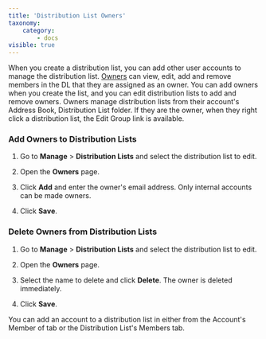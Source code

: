 ```yaml
---
title: 'Distribution List Owners'
taxonomy:
    category:
        - docs
visible: true
---
```


When you create a distribution list, you can add other user accounts to manage the distribution list. [Owners](/ehlomail-admin-articles/ehlomail-administration-console/adding-distribution-lists/add-distribution-lists-to-an-existing-account) can view, edit, add and remove members in the DL that they are assigned as an owner. 
You can add owners when you create the list, and you can edit distribution lists to add and remove owners. Owners manage distribution lists from their account's Address Book, Distribution List folder. If they are the owner, when they right click a distribution list, the Edit Group link is available.

### Add Owners to Distribution Lists

1.  Go to **Manage** > **Distribution Lists** and select the distribution list to edit.

2.  Open the **Owners** page.

3.  Click **Add** and enter the owner's email address. Only internal accounts can be made owners.

4.  Click **Save**.

### Delete Owners from Distribution Lists

1.  Go to **Manage** > **Distribution Lists** and select the distribution list to edit.

2.  Open the **Owners** page.

3.  Select the name to delete and click **Delete**. The owner is deleted immediately.

4.  Click **Save**.

You can add an account to a distribution list in either from the Account's Member of tab or the Distribution List's Members tab.
